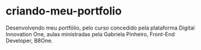 # criando-meu-portfolio
Desenvolvendo meu portfólio, pelo curso concedido pela plataforma Digital Innovation One, aulas ministradas pela Gabriela Pinheiro,  Front-End Developer, B8One.
